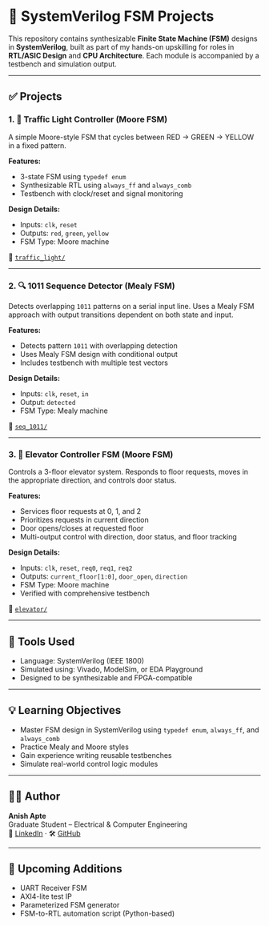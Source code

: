 # 🧠 SystemVerilog FSM Projects

This repository contains synthesizable **Finite State Machine (FSM)** designs in **SystemVerilog**, built as part of my hands-on upskilling for roles in **RTL/ASIC Design** and **CPU Architecture**. Each module is accompanied by a testbench and simulation output.

---

## ✅ Projects

### 1. 🚦 Traffic Light Controller (Moore FSM)
A simple Moore-style FSM that cycles between RED → GREEN → YELLOW in a fixed pattern.

**Features:**
- 3-state FSM using `typedef enum`
- Synthesizable RTL using `always_ff` and `always_comb`
- Testbench with clock/reset and signal monitoring

**Design Details:**
- Inputs: `clk`, `reset`
- Outputs: `red`, `green`, `yellow`
- FSM Type: Moore machine

📁 [`traffic_light/`](./traffic_light)

---

### 2. 🔍 1011 Sequence Detector (Mealy FSM)
Detects overlapping `1011` patterns on a serial input line. Uses a Mealy FSM approach with output transitions dependent on both state and input.

**Features:**
- Detects pattern `1011` with overlapping detection
- Uses Mealy FSM design with conditional output
- Includes testbench with multiple test vectors

**Design Details:**
- Inputs: `clk`, `reset`, `in`
- Output: `detected`
- FSM Type: Mealy machine

📁 [`seq_1011/`](./seq_1011)

---

### 3. 🚪 Elevator Controller FSM (Moore FSM)
Controls a 3-floor elevator system. Responds to floor requests, moves in the appropriate direction, and controls door status.

**Features:**
- Services floor requests at 0, 1, and 2
- Prioritizes requests in current direction
- Door opens/closes at requested floor
- Multi-output control with direction, door status, and floor tracking

**Design Details:**
- Inputs: `clk`, `reset`, `req0`, `req1`, `req2`
- Outputs: `current_floor[1:0]`, `door_open`, `direction`
- FSM Type: Moore machine
- Verified with comprehensive testbench

📁 [`elevator/`](./elevator)

---

## 🔧 Tools Used

- Language: SystemVerilog (IEEE 1800)
- Simulated using: Vivado, ModelSim, or EDA Playground
- Designed to be synthesizable and FPGA-compatible

---

## 💡 Learning Objectives

- Master FSM design in SystemVerilog using `typedef enum`, `always_ff`, and `always_comb`
- Practice Mealy and Moore styles
- Gain experience writing reusable testbenches
- Simulate real-world control logic modules

---

## 👨‍💻 Author

**Anish Apte**  
Graduate Student – Electrical & Computer Engineering  
🔗 [LinkedIn](https://linkedin.com/in/anish-apte) · 🛠 [GitHub](https://github.com/apteaniche)

---

## 📌 Upcoming Additions

- UART Receiver FSM  
- AXI4-lite test IP  
- Parameterized FSM generator  
- FSM-to-RTL automation script (Python-based)


